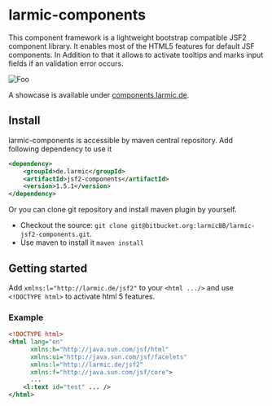 # larmic-components

This component framework is a lightweight bootstrap compatible JSF2 component library. It enables most of the HTML5 features for default JSF components. 
In Addition to that it allows to activate tooltips and marks input fields if an validation error occurs.

![Foo](https://bytebucket.org/larmicBB/butterfaces/raw/d82deb4e4f30a57caf9274b7a0cdb04c1099aaf3/showcase.png)

A showcase is available under [components.larmic.de](http://components.larmic.de/).

## Install

larmic-components is accessible by maven central repository. Add following dependency to use it

```xml
<dependency>
    <groupId>de.larmic</groupId>
	<artifactId>jsf2-components</artifactId>
	<version>1.5.1</version>
</dependency>
```

Or you can clone git repository and install maven plugin by yourself.

* Checkout the source: `git clone git@bitbucket.org:larmicBB/larmic-jsf2-components.git`.
* Use maven to install it `maven install`

## Getting started

Add `xmlns:l="http://larmic.de/jsf2"` to your `<html .../>` and use `<!DOCTYPE html>` to activate html 5 features.

### Example

```xml
<!DOCTYPE html>
<html lang="en"
      xmlns:h="http://java.sun.com/jsf/html"
      xmlns:ui="http://java.sun.com/jsf/facelets"
      xmlns:l="http://larmic.de/jsf2"
      xmlns:f="http://java.sun.com/jsf/core">
      ...
    <l:text id="test" ... />
</html>
```